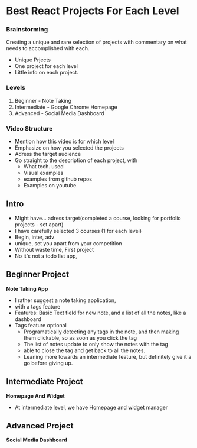 # Best React Projects For Each Level

### Brainstorming

Creating a unique and rare selection of projects with commentary on what needs to accomplished with each.

- Unique Prjects
- One project for each level
- Little info on each project.

### Levels

1. Beginner - Note Taking
2. Intermediate - Google Chrome Homepage
3. Advanced - Social Media Dashboard

### Video Structure

- Mention how this video is for which level
- Emphasize on how you selected the projects
- Adress the target audience
- Go straight to the description of each project, with
  - What tech. used
  - Visual examples
  - examples from github repos
  - Examples on youtube.

## Intro

- Might have... adress target(completed a course, looking for portfolio projects - set apart)
- I have carefully selected 3 courses (1 for each level)
- Begin, inter, adv
- unique, set you apart from your competition
- Without waste time, First project
- No it's not a todo list app,

## Beginner Project

**Note Taking App**
- I rather suggest a note taking application, 
- with a tags feature
- Features: Basic Text field for new note, and a list of all the notes, like a dashboard
- Tags feature optional
  - Programatically detecting any tags in the note, and then making them clickable, so as soon as you click the tag
  - The list of notes update to only show the notes with the tag
  - able to close the tag and get back to all the notes. 
  - Leaning more towards an intermediate feature, but definitely give it a go before giving up. 

## Intermediate Project

**Homepage And Widget**
- At intermediate level, we have Homepage and widget manager


## Advanced Project

**Social Media Dashboard**
